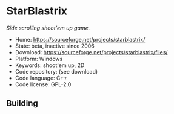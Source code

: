 # StarBlastrix 

_Side scrolling shoot'em up game._

- Home: https://sourceforge.net/projects/starblastrix/
- State: beta, inactive since 2006 
- Download: https://sourceforge.net/projects/starblastrix/files/
- Platform: Windows
- Keywords: shoot'em up, 2D
- Code repository: (see download)
- Code language: C++
- Code license: GPL-2.0

## Building

